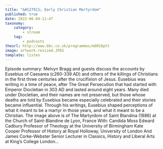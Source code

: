 ```yaml
---
title: "&#127911; Early Christian Martyrdom"
published: true
date: 2022-06-04-11-47
taxonomy:
    category:
        - stream
    tag:
        - podcasts
theurl: http://www.bbc.co.uk/programmes/m0016ptt
image: artwork-resized.JPEG
template: listen
---
```


Episode summary: Melvyn Bragg and guests discuss the accounts by Eusebius of Caesarea (c260-339 AD) and others of the killings of Christians in the first three centuries after the crucifixion of Jesus. Eusebius was writing in a time of peace, after The Great Persecution that had started with Emperor Diocletian in 303 AD and lasted around eight years. Many died under Diocletian, and their names are not preserved, but those whose deaths are told by Eusebius became especially celebrated and their stories became influential. Through his writings, Eusebius shaped perceptions of what it meant to be a martyr in those years, and what it meant to be a Christian. The image above is of The Martyrdom of Saint Blandina (1886) at the Church of Saint-Blandine de Lyon, France With: Candida Moss Edward Cadbury Professor of Theology at the University of Birmingham Kate Cooper Professor of History at Royal Holloway, University of London And James Corke-Webster Senior Lecturer in Classics, History and Liberal Arts at King&rsquo;s College London&hellip;
